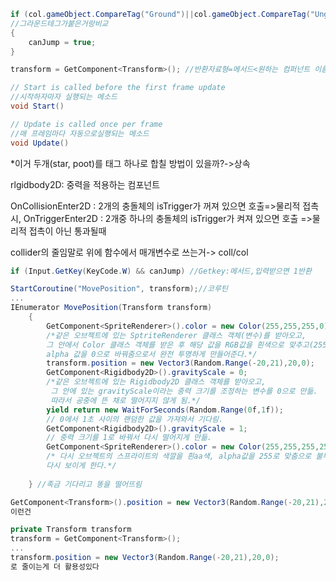 ```c#
if (col.gameObject.CompareTag("Ground")||col.gameObject.CompareTag("Unground"))
//그라운드테그가붙은거랑비교
{
    canJump = true;
}
```

```  c#
transform = GetComponent<Transform>(); //반환자료형=메서드<원하는 컴퍼넌트 이름>
```

```c#
// Start is called before the first frame update
//시작하자마자 실행되는 메소드
void Start()
```

```c#
// Update is called once per frame
//매 프레임마다 자동으로실행되는 메소드
void Update()
```

*이거 두개(star, poot)를 태그 하나로 합칠 방법이 있을까?->상속

rlgidbody2D: 중력을 적용하는 컴포넌트

OnCollisionEnter2D : 2개의 충돌체의 isTrigger가 꺼져 있으면 호출=>물리적 접촉시,
OnTriggerEnter2D : 2개중 하나의 충돌체의 isTrigger가 켜져 있으면 호출 =>물리적 접촉이 아닌 통과될때

collider의 줄임말로 위에 함수에서 매개변수로 쓰는거-> coll/col

```c#
if (Input.GetKey(KeyCode.W) && canJump) //Getkey:메서드,입력받으면 1반환
```

```c#
StartCoroutine("MovePosition", transform);//코루틴
...
IEnumerator MovePosition(Transform transform)
    {
        GetComponent<SpriteRenderer>().color = new Color(255,255,255,0);
        /*같은 오브젝트에 있는 SptriteRenderer 클래스 객체(변수)를 받아오고,
        그 안에서 Color 클래스 객체를 받은 후 해당 값을 RGB값을 흰색으로 맞추고(255,255,255), 
        alpha 값을 0으로 바꿔줌으로서 완전 투명하게 만들어준다.*/
        transform.position = new Vector3(Random.Range(-20,21),20,0);
        GetComponent<Rigidbody2D>().gravityScale = 0;
        /*같은 오브젝트에 있는 Rigidbody2D 클래스 객체를 받아오고,
         그 안에 있는 gravityScale이라는 중력 크기를 조정하는 변수를 0으로 만듦.
         따라서 공중에 뜬 채로 떨어지지 않게 됨.*/
        yield return new WaitForSeconds(Random.Range(0f,1f));
        // 0에서 1초 사이의 랜덤한 값을 가져와서 기다림.
        GetComponent<Rigidbody2D>().gravityScale = 1;
        // 중력 크기를 1로 바꿔서 다시 떨어지게 만듦.
        GetComponent<SpriteRenderer>().color = new Color(255,255,255,255);
        /* 다시 오브젝트의 스프라이트의 색깔을 흰aa색, alpha값을 255로 맞춤으로 불투명 상태로 만들어
        다시 보이게 한다.*/
        
    } //족금 기다리고 똥을 떨어뜨림
```

```c#
GetComponent<Transform>().position = new Vector3(Random.Range(-20,21),20,0);
이런건 

private Transform transform
transform = GetComponent<Transform>();
...
transform.position = new Vector3(Random.Range(-20,21),20,0);
로 줄이는게 더 활용성있다
```

